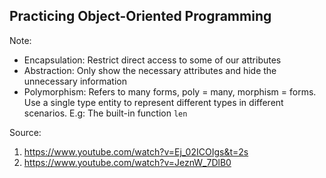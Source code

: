 ## Practicing Object-Oriented Programming

Note:
- Encapsulation: Restrict direct access to some of our attributes
- Abstraction: Only show the necessary attributes and hide the unnecessary information
- Polymorphism: Refers to many forms, poly = many, morphism = forms. Use a single type entity to represent different types in different scenarios. E.g: The built-in function `len`

Source:
1. https://www.youtube.com/watch?v=Ej_02ICOIgs&t=2s
2. https://www.youtube.com/watch?v=JeznW_7DlB0
